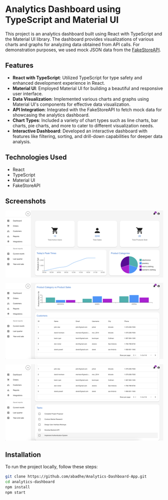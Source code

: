 # Analytics Dashboard using TypeScript and Material UI

This project is an analytics dashboard built using React with TypeScript and the Material UI library. The dashboard provides visualizations of various charts and graphs for analyzing data obtained from API calls. For demonstration purposes, we used mock JSON data from the [FakeStoreAPI](https://fakestoreapi.com/docs).

## Features

- **React with TypeScript**: Utilized TypeScript for type safety and enhanced development experience in React.
- **Material UI**: Employed Material UI for building a beautiful and responsive user interface.
- **Data Visualization**: Implemented various charts and graphs using Material UI's components for effective data visualization.
- **API Integration**: Integrated with the FakeStoreAPI to fetch mock data for showcasing the analytics dashboard.
- **Chart Types**: Included a variety of chart types such as line charts, bar charts, pie charts, and more to cater to different visualization needs.
- **Interactive Dashboard**: Developed an interactive dashboard with features like filtering, sorting, and drill-down capabilities for deeper data analysis.

## Technologies Used

- React
- TypeScript
- Material UI
- FakeStoreAPI

## Screenshots

![Dashboard Overview](./src/assets/Example1.png)

![Dashboard Overview](./src/assets/Example2.png)

![Dashboard Overview](./src/assets/Example3.png)

## Installation

To run the project locally, follow these steps:

   ```bash
   git clone https://github.com/abadhe/Analytics-Dashboard-App.git
   cd analytics-dashboard
   npm install
   npm start
   ```
